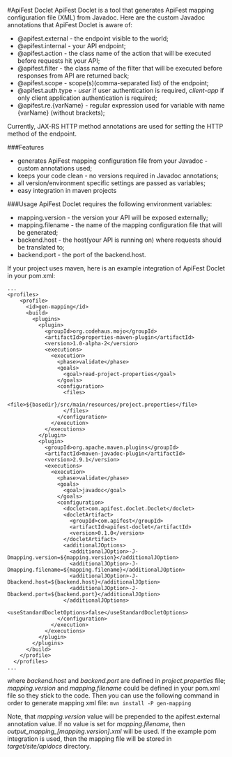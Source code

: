 #ApiFest Doclet
ApiFest Doclet is a tool that generates ApiFest mapping configuration file (XML) from Javadoc.
Here are the custom Javadoc annotations that ApiFest Doclet is aware of:

- @apifest.external - the endpoint visible to the world;
- @apifest.internal - your API endpoint;
- @apifest.action - the class name of the action that will be executed before requests hit your API;
- @apifest.filter - the class name of the filter that will be executed before responses from API are returned back;
- @apifest.scope - scope(s)(comma-separated list) of the endpoint;
- @apifest.auth.type - *user* if user authentication is required, *client-app* if only client application authentication is required;
- @apifest.re.{varName} - regular expression used for variable with name {varName} (without brackets);

Currently, JAX-RS HTTP method annotations are used for setting the HTTP method of the endpoint.

###Features

- generates ApiFest mapping configuration file from your Javadoc - custom annotations used;
- keeps your code clean - no versions required in Javadoc annotations;
- all version/environment specific settings are passed as variables; 
- easy integration in maven projects


###Usage
ApiFest Doclet requires the following environment variables:

- mapping.version - the version your API will be exposed externally;
- mapping.filename - the name of the mapping configuration file that will be generated;
- backend.host - the host(your API is running on) where requests should be translated to;
- backend.port - the port of the backend.host.

If your project uses maven, here is an example integration of ApiFest Doclet in your pom.xml:
```
...
<profiles>
    <profile>
      <id>gen-mapping</id>
      <build>
        <plugins>
          <plugin>
            <groupId>org.codehaus.mojo</groupId>
            <artifactId>properties-maven-plugin</artifactId>
            <version>1.0-alpha-2</version>
            <executions>
              <execution>
                <phase>validate</phase>
                <goals>
                  <goal>read-project-properties</goal>
                </goals>
                <configuration>
                  <files>
                    <file>${basedir}/src/main/resources/project.properties</file>
                  </files>
                </configuration>
              </execution>
            </executions>
          </plugin>
          <plugin>
            <groupId>org.apache.maven.plugins</groupId>
            <artifactId>maven-javadoc-plugin</artifactId>
            <version>2.9.1</version>
            <executions>
              <execution>
                <phase>validate</phase>
                <goals>
                  <goal>javadoc</goal>
                </goals>
                <configuration>
                  <doclet>com.apifest.doclet.Doclet</doclet>
                  <docletArtifact>
                    <groupId>com.apifest</groupId>
                    <artifactId>apifest-doclet</artifactId>
                    <version>0.1.0</version>
                  </docletArtifact>
                  <additionalJOptions>
                    <additionalJOption>-J-Dmapping.version=${mapping.version}</additionalJOption>
                    <additionalJOption>-J-Dmapping.filename=${mapping.filename}</additionalJOption>
                    <additionalJOption>-J-Dbackend.host=${backend.host}</additionalJOption>
                    <additionalJOption>-J-Dbackend.port=${backend.port}</additionalJOption>
                  </additionalJOptions>
                  <useStandardDocletOptions>false</useStandardDocletOptions>
                </configuration>
              </execution>
            </executions>
          </plugin>
        </plugins>
      </build>
    </profile>
  </profiles>
...
```

where *backend.host* and *backend.port* are defined in *project.properties* file; *mapping.version* and *mapping.filename* 
could be defined in your pom.xml file so they stick to the code.
Then you can use the following command in order to generate mapping xml file:
```mvn install -P gen-mapping```

Note, that *mapping.version* value will be prepended to the apifest.external annotation value.
If no value is set for *mapping.filename*, then *output_mapping_[mapping.version].xml* will be used. 
If the example pom integration is used, then the mapping file will be stored in *target/site/apidocs* directory. 